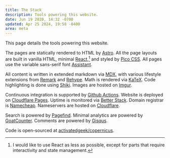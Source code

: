 ```yaml
---
title: The Stack
description: Tools powering this website.
date: Jun 19 2020, 14:32 -0700
updated: Apr 25 2024, 19:58 -0400
area: meta
---
```


This page details the tools powering this website.

The pages are statically rendered to HTML by [Astro](https://astro.build/).
All the page layouts are built in vanilla HTML, minimal [React](https://react.dev),[^react] and styled by [Pico CSS](https://picocss.com/).
All pages use the variable sans-serif font [Assistant](https://fonts.google.com/specimen/Assistant).

[^react]: I would like to use React as less as possible, except for parts that require interactivity and state management.

All content is written in extended markdown via [MDX](https://mdxjs.com), with various lifestyle extensions from [Remark](https://remark.js.org) and [Rehype](https://unifiedjs.com/).
Math is rendered via [KaTeX](https://github.com/KaTeX/KaTeX).
Code highlighting is done using [Shiki](https://shiki.matsu.io/).
Images are hosted on [Imgur](https://imgur.com).

Continuous integration is supported by [Github Actions](https://github.com/features/actions).
Website is deployed on [Cloudflare Pages](https://pages.cloudflare.com/).
Uptime is monitored via [Better Stack](https://betterstack.com).
Domain registrar is [Namecheap](https://namecheap.com).
Nameservers are hosted on [Cloudflare](https://www.cloudflare.com).

Search is powered by [Pagefind](https://pagefind.app/). Minimal analytics are powered by [GoatCounter](https://www.goatcounter.com). Comments are powered by [Gisqus](https://giscus.app).

Code is open-sourced at [activatedgeek/copernicus](https://github.com/activatedgeek/copernicus).
